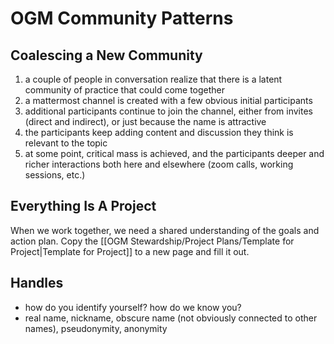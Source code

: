 # OGM Community Patterns

## Coalescing a New Community
1. a couple of people in conversation realize that there is a latent community of practice that could come together
1. a mattermost channel is created with a few obvious initial participants
1. additional participants continue to join the channel, either from invites (direct and indirect), or just because the name is attractive
1. the participants keep adding content and discussion they think is relevant to the topic
1. at some point, critical mass is achieved, and the participants deeper and richer interactions both here and elsewhere (zoom calls, working sessions, etc.)

## Everything Is A Project

When we work together, we need a shared understanding of the goals and action plan.  Copy the [[OGM Stewardship/Project Plans/Template for Project|Template for Project]] to a new page and fill it out.

## Handles
 - how do you identify yourself? how do we know you?
 - real name, nickname, obscure name (not obviously connected to other names), pseudonymity, anonymity